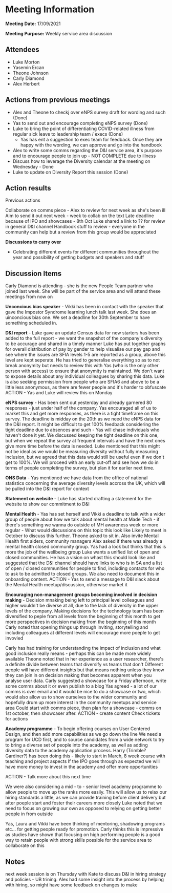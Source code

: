 # Meeting Information

**Meeting Date:** 17/09/2021

**Meeting Purpose:** Weekly service area discussion

## Attendees

- Luke Morton
- Yasemin Ercan
- Theone Johnson
- Carly Diamond
- Alex Herbert

## Actions from previous meetings

- Alex and Theone to checkj over eNPS survey draft for wording and such (Done)
- Yas to send out and encourage completing eNPS survey (Done)
- Luke to bring the point of differentiating COVID-related illness from regular sick leave to leadership team / execs (Done)
    - Yas has ent a suggestion to exec team for feedback. Once they are happy with the wording, we can approve and go into the handbook
- Alex to write some comms regarding the D&I service area, it's purpose and to encourage people to join up - NOT COMPLETE due to illness
- Discuss how to leverage the Diversity calendar at the meeting on Wednesday - Done
- Luke to update on Diversity Report this session (Done) 

## Action results

Previous actions

Collaborate on comms piece - Alex to review for next week as she's been ill
	Aim to send it out next week - week to collab on the text
	Late deadline because of IPO and showcases - 8th Oct
Luke shared a link to ?? for review in general D&I channel
	Handbook stuff to review - everyone in the community can help but a review from this group would be appreciated

**Discussions to carry over**

- Celebrating different events for different communities throughout the year and possibility of getting budgets and speakers and stuff

## Discussion Items

Carly Diamond is attending - she is the new People Team partner who joined last week. She will be part of the service area and will attend these meetings from now on

**Unconcious bias speaker** - Vikki has been in contact with the speaker that gave the Impostor Syndrome learning lunch talk last week. She does an uinconcious bias one. We set a deadline for 30th September to have something scheduled in.

**D&I report** - Luke gave an update
Census data for new starters has been added to the full report - we want the snapshot of the company's diversity to be accurage and shared in a timely manner
Luke has put together graphs for overall distribution of pay by gender to help visualise our pay gap and see where the issues are
SFIA levels 1-5 are reported as a group, above this level are kept seperate. He has tried to generalise everything so as to not break anonymity but needs to review this with Yas (who is the only other person with access) to ensure that anonymity is maintained. We don't want to expose details about any individual colleagues by sharing this data.
Luke is also seeking permission from people who are SFIA6 and above to be a little less anonymous, as there are fewer people and it's harder to obfuscate
ACTION - Yas and Luke will review this on Monday

**eNPS survey** - Has been sent out yesterday and already garnered 80 responses - just under half of the company. Yas encouraged all of us to market this and get more responses, as there is a tight timeframe on this survey.
The deadline is midday on the 20th as we need the eNPS data for the D&I report.
It might be difficult to get 100% feedback considering the tight deadline due to absences and such - Yas will chase individuals who haven't done it yet. We discussed keeping the tight deadline on this one, but when we repeat the survey at frequent intervals and have the next ones give more time before the data is needed.
Luke mentioned that this might not be ideal as we would be measuring diversity without fully measuring inclusion, but we agreed that this data would still be useful even if we don't get to 100%. We will proceed with an early cut-off and see how we do in terms of people completing the survey, but plan it for earlier next time.

**ONS Data** - Yas mentioned we have data from the office of national statistics concerning the average diversity levels accross the UK, which will be pulled into the D&I report for context

**Statement on website** - Luke has started drafting a statement for the website to show our commitment to D&I

**Mental Health** - Yas has set herself and Vikki a deadline to talk with a wider group of people about how we talk about mental health at Made Tech 
    - if there's something we wanna do outside of MH awareness week or more regular
    - What would discussions on this topic this look like 
Likely to meet in October to discuss this further. Theone asked to sit in.
Also invite Mental Health first aiders, community managers
Alex asked if there was already a mental health closed community group. Yas had a look but thinks that this is more the job of the wellbeing group
Luke wants a unified list of open and closed communities. He has a vision on whast this should look like and suggested that the D&I channel should have links to who is in SA and a list of open / closed communities for people to find, including contacts for who to ask to be admitted to closed groups. We also need to document this in onboarding content.
ACTION - Yas to send a message to D&I slack about the Mental Health meetup/discussion, otherwise market it

**Encouraging non-management groups becoming involved in decision making** - Decision mnaking being left to principal level colleagues and higher wouldn't be diverse at all, due to the lack of diversity in the upper levels of the company. Making decisions for the technology team has been diversified to peple from all levels from the beginning of this month to get more perspectives in decision making from the beginning of this month
Carly noted that opening things up through inviting, storytelling and including colleagues at different levels will encourage more poeple to get invovled

Carly has had training for understanding the impact of inclusion and what good inclusion really means - perhaps this can be made more widely available
Theone noted that in her experience as a user researcher, there's a definite divide between teams that diversify vs teams that don't
Different people will have different insights but that means nothing unless they know they can join in on decision making that becomes apparent when you analyse user data. Carly suggested a showcase for a Friday afternoon, write some comms about it or even publish to a blog
Yas agreed - a lot of our comms is over email and it would be nice to do a showcase or two, which would also allow us to show ourselves to the wider community and hopefully drum up more interest in the community meetups and service area
Could start with comms piece, then plan for a showcase - comms on 1st october, then showcaser after.
ACTION - create content
			Check tickets for actions 

**Academy programme** - To begin offering courses on User Centered Design, and then add more capabilities as we go down the line
We need a program for UCD first, and to source candidates from a wide network to try to bring a diverse set of people into the academy, as well as adding diversity data to the academy application process. 
Harry (Trimble? Gardiner?) has been doing this - likely to start in March, 8 week course with teaching and project aspects
If the IPO goes through as expected we will have more money to invest in the academy and offer more opportunities

ACTION - Talk more about this next time 

We were also considering a mid - to - senior level academy programme to allow people to move up the ranks more easily. This will allow us to relax our hiring standards a little, as we can provide training before client delivery but after poeple start and foster their careers more closely
Luke noted that we need to focus on growing our own as opposed to relying on getting better people in from outside

Yas, Laura and Vikki have been thinking of mentoring, shadowing programs etc... for getting people ready for promotion. Carly thinks this is impressive as studies have shown that focusing on high performing people is a good way to retain people with strong skills
possible for the service area to collaborate on this 

## Notes
	
next week session is on Thursday with Kate to discuss D&I in hiring strategy and policies - UB trining. Alex had some insight into the process by helping with hiring, so might have some feedback on changes to make 
